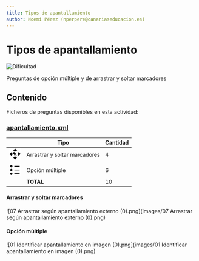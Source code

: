 ```yaml
---
title: Tipos de apantallamiento
author: Noemí Pérez (nperpere@canariaseducacion.es)
---
```


# Tipos de apantallamiento


![Dificultad](https://img.shields.io/badge/Dificultad-Baja-green)


Preguntas de opción múltiple y de arrastrar y soltar marcadores

## Contenido

Ficheros de preguntas disponibles en esta actividad:


### [apantallamiento.xml](https://github.com/iescanarias/actividades/tree/main/redes/cableado/apantallamiento/apantallamiento.xml)

|   | Tipo              | Cantidad                   |
| - | ----------------- | -------------------------- |
| ![ddmarker](https://raw.githubusercontent.com/iescanarias/actividades/main/.actirepo/icons/ddmarker.svg) | Arrastrar y soltar marcadores | 4 |
| ![multichoice](https://raw.githubusercontent.com/iescanarias/actividades/main/.actirepo/icons/multichoice.svg) | Opción múltiple | 6 |
|   | **TOTAL**         | 10 |


#### Arrastrar y soltar marcadores

![07 Arrastrar según apantallamiento externo (0).png](images/07 Arrastrar según apantallamiento externo (0).png)


#### Opción múltiple

![01 Identificar apantallamiento en imagen (0).png](images/01 Identificar apantallamiento en imagen (0).png)



